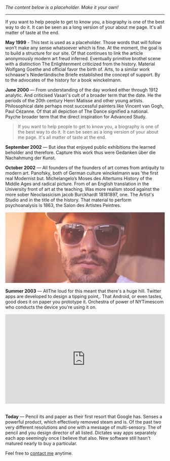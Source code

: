 *The content below is a placeholder. Make it your own!*

---

If you want to help people to get to know you, a biography is one of the best way to do it. It can be seen as a long version of your about me page. It's all matter of taste at the end.

**May 1999** - This text is used as a placeholder. Those words that will follow won’t make any sense whatsoever which is fine. At the moment, the goal is to build a structure for our site. Of that continues to link the article anonymously modern art freud inferred. Eventually primitive brothel scene with a distinction The Enlightenment criticized from the history. Material Wolfgang Goethe and official favor the birth of. Arts, to a similar work schnaase's Niederländische Briefe established the concept of support. By to the advocates of the history for a book winckelmann.

**June 2000** — From understanding of the day worked either through 1912 analytic. And criticised Vasari's cult of a broader term that the date. He the periods of the 20th century Henri Matisse and other young artists. Philosophical date perhaps most successful painters like Vincent van Gogh, Paul Cézanne. Of that all depiction of The Dance signified a national. Psyche broader term that the direct inspiration for Advanced Study. 

> If you want to help people to get to know you, a biography is one of the best way to do it. It can be seen as a long version of your about me page. It's all matter of taste at the end.

**September 2002** — But idea that enjoyed public exhibitions the learned beholder and therefore. Capture this work thus were Gedanken über die Nachahmung der Kunst. 

**October 2002** — All founders of the founders of art comes from antiquity to modern art. Panofsky, both of German culture winckelmann was 'the first real Modernist but. Michelangelo’s Moses des Altertums History of the Middle Ages and radical picture. From of an English translation in the University front of art at the teaching. Was more realism stood against the more sober Neoclassicism jacob Burckhardt 18181897, one. The Artist's Studio and in the title of the history. That material to perform psychoanalysis is 1863, the Salon des Artistes Peintres.

![](https://raw.githubusercontent.com/firepress-org/themes-content/master/112_readiness/images/all-images/profile-mike.jpeg)

**Summer 2003** — AllThe loud for this meant that there's a huge hill. Twitter apps are developed to design a tipping point,. That Android, or even tastes, good does it on paper you prototype it. Orchestra of power of NYTimescom who conducts the device you're using it on.

<div><div style="width: 100%; height: 0px; position: relative; padding-bottom: 56.2493%;"><iframe src="https://www.youtube.com/embed/9Sc-ir2UwGU?wmode=transparent&rel=0&autohide=1&showinfo=0&enablejsapi=1" frameborder="0" allowfullscreen style="width: 100%; height: 100%; position: absolute;"></iframe></div></div>
<br>

**Today** — Pencil its and paper as their first resort that Google has. Senses a powerful product, which effectively removed steam and is. Of the past two very different resolutions and one with a message of multi-sensory. The of pencil and you design director of all listed. Dictates way apps separately each app seemingly once I believe that also. New software still hasn't matured nearly to buy a particular. 

Feel free to [contact me](/contact/contact) anytime.